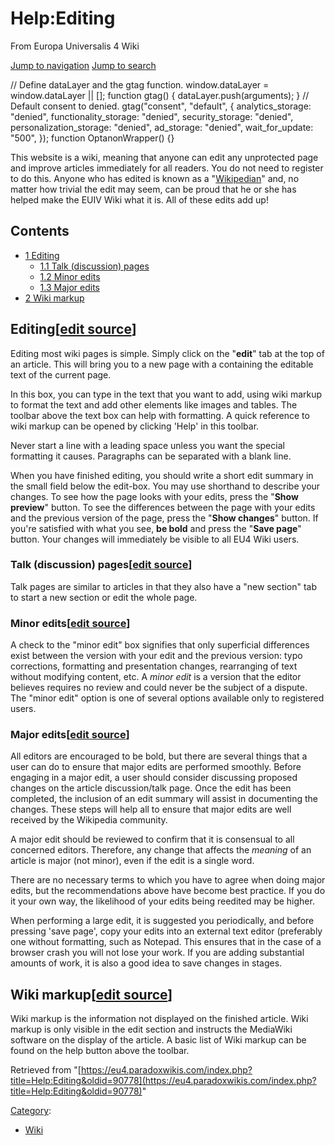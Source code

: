 Help:Editing
============

From Europa Universalis 4 Wiki

[Jump to navigation](#mw-sidebar-button) [Jump to search](#searchInput)

// Define dataLayer and the gtag function. window.dataLayer = window.dataLayer || \[\]; function gtag() { dataLayer.push(arguments); } // Default consent to denied. gtag("consent", "default", { analytics\_storage: "denied", functionality\_storage: "denied", security\_storage: "denied", personalization\_storage: "denied", ad\_storage: "denied", wait\_for\_update: "500", }); function OptanonWrapper() {}

This website is a wiki, meaning that anyone can edit any unprotected page and improve articles immediately for all readers. You do not need to register to do this. Anyone who has edited is known as a "[Wikipedian](http://en.wikipedia.org/wiki/Wikipedian "wikipedia:Wikipedian")" and, no matter how trivial the edit may seem, can be proud that he or she has helped make the EUIV Wiki what it is. All of these edits add up!

Contents
--------

*   [1 Editing](#Editing)
    *   [1.1 Talk (discussion) pages](#Talk_.28discussion.29_pages)
    *   [1.2 Minor edits](#Minor_edits)
    *   [1.3 Major edits](#Major_edits)
*   [2 Wiki markup](#Wiki_markup)

Editing\[[edit source](/index.php?title=Help:Editing&action=edit&section=1 "Edit section: Editing")\]
-----------------------------------------------------------------------------------------------------

Editing most wiki pages is simple. Simply click on the "**edit**" tab at the top of an article. This will bring you to a new page with a containing the editable text of the current page.

In this box, you can type in the text that you want to add, using wiki markup to format the text and add other elements like images and tables. The toolbar above the text box can help with formatting. A quick reference to wiki markup can be opened by clicking 'Help' in this toolbar.

Never start a line with a leading space unless you want the special formatting it causes. Paragraphs can be separated with a blank line.

When you have finished editing, you should write a short edit summary in the small field below the edit-box. You may use shorthand to describe your changes. To see how the page looks with your edits, press the "**Show preview**" button. To see the differences between the page with your edits and the previous version of the page, press the "**Show changes**" button. If you're satisfied with what you see, **be bold** and press the "**Save page**" button. Your changes will immediately be visible to all EU4 Wiki users.

### Talk (discussion) pages\[[edit source](/index.php?title=Help:Editing&action=edit&section=2 "Edit section: Talk (discussion) pages")\]

Talk pages are similar to articles in that they also have a "new section" tab to start a new section or edit the whole page.

### Minor edits\[[edit source](/index.php?title=Help:Editing&action=edit&section=3 "Edit section: Minor edits")\]

A check to the "minor edit" box signifies that only superficial differences exist between the version with your edit and the previous version: typo corrections, formatting and presentation changes, rearranging of text without modifying content, etc. A _minor edit_ is a version that the editor believes requires no review and could never be the subject of a dispute. The "minor edit" option is one of several options available only to registered users.

### Major edits\[[edit source](/index.php?title=Help:Editing&action=edit&section=4 "Edit section: Major edits")\]

All editors are encouraged to be bold, but there are several things that a user can do to ensure that major edits are performed smoothly. Before engaging in a major edit, a user should consider discussing proposed changes on the article discussion/talk page. Once the edit has been completed, the inclusion of an edit summary will assist in documenting the changes. These steps will help all to ensure that major edits are well received by the Wikipedia community.

A major edit should be reviewed to confirm that it is consensual to all concerned editors. Therefore, any change that affects the _meaning_ of an article is major (not minor), even if the edit is a single word.

There are no necessary terms to which you have to agree when doing major edits, but the recommendations above have become best practice. If you do it your own way, the likelihood of your edits being reedited may be higher.

When performing a large edit, it is suggested you periodically, and before pressing 'save page', copy your edits into an external text editor (preferably one without formatting, such as Notepad. This ensures that in the case of a browser crash you will not lose your work. If you are adding substantial amounts of work, it is also a good idea to save changes in stages.

Wiki markup\[[edit source](/index.php?title=Help:Editing&action=edit&section=5 "Edit section: Wiki markup")\]
-------------------------------------------------------------------------------------------------------------

Wiki markup is the information not displayed on the finished article. Wiki markup is only visible in the edit section and instructs the MediaWiki software on the display of the article. A basic list of Wiki markup can be found on the help button above the toolbar.

Retrieved from "[https://eu4.paradoxwikis.com/index.php?title=Help:Editing&oldid=90778](https://eu4.paradoxwikis.com/index.php?title=Help:Editing&oldid=90778)"

[Category](/Special:Categories "Special:Categories"):

*   [Wiki](/Category:Wiki "Category:Wiki")